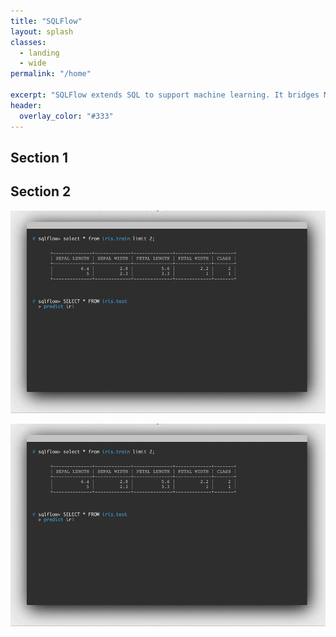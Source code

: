 ```yaml
---
title: "SQLFlow"
layout: splash
classes:
  - landing
  - wide
permalink: "/home"

excerpt: "SQLFlow extends SQL to support machine learning. It bridges MySQL, Hive, and other SQL engines with AI systems like TensorFlow."
header:
  overlay_color: "#333"
---
```


## Section 1

## Section 2

![image-title-here](/assets/images/demo.gif)

<center><img src="/assets/images/demo.gif" /></center>

